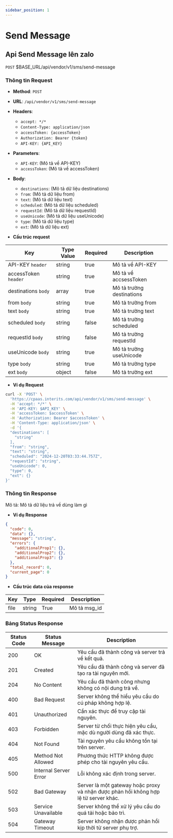 ```yaml
---
sidebar_position: 1
---
```


# Send Message

## Api Send Message lên zalo

`POST` $BASE_URL/api/vendor/v1/sms/send-message

### Thông tin Request

- **Method**: `POST`
- **URL**: `/api/vendor/v1/sms/send-message`
- **Headers**: 
  - `accept: */*`
  - `Content-Type: application/json`
  - `accessToken: {accessToken}`
  - `Authorization: Bearer {token}`
  - `API-KEY: {API_KEY}`
- **Parameters**:
  - `API-KEY`: (Mô tả về API-KEY)
  - `accessToken`: (Mô tả về accessToken)
- **Body**:
  - `destinations`: (Mô tả dữ liệu destinations)
  - `from`: (Mô tả dữ liệu from)
  - `text`: (Mô tả dữ liệu text)
  - `scheduled`: (Mô tả dữ liệu scheduled)
  - `requestId`: (Mô tả dữ liệu requestId)
  - `useUnicode`: (Mô tả dữ liệu useUnicode)
  - `type`: (Mô tả dữ liệu type)
  - `ext`: (Mô tả dữ liệu ext)

- **Cấu trúc request**

| Key          | Type Value            |     Required    | Description   |
|------------- |-----------------------|-----------------|---------------               |
| API-KEY `header`       | string                | true            |    Mô tả về API-KEY         |
| accessToken `header`   | string                | true            |    Mô tả về accsessToken           |
| destinations `body`         | array                | true            |     Mô tả trường destinations      |
| from `body`         | string                | true            |     Mô tả trường from      |
| text `body`         | string                | true            |     Mô tả trường text      |
| scheduled `body`         | 	string                | false            |     Mô tả trường scheduled      |
| requestId `body`         | string                | false            |     Mô tả trường requestId      |
| useUnicode `body`         | string                | true            |     Mô tả trường useUnicode      |
| type `body`         | string                | true            |     Mô tả trường type      |
| ext `body`         | object                | false            |     Mô tả trường ext      |

- **Ví dụ Request**

```bash
curl -X 'POST' \
  'https://cpaas.interits.com/api/vendor/v1/sms/send-message' \
  -H 'accept: */*' \
  -H 'API-KEY: $API_KEY' \
  -H 'accessToken: $accessToken' \
  -H 'Authorization: Bearer $accessToken' \
  -H 'Content-Type: application/json' \
  -d '{
  "destinations": [
    "string"
  ],
  "from": "string",
  "text": "string",
  "scheduled": "2024-12-20T03:33:44.757Z",
  "requestId": "string",
  "useUnicode": 0,
  "type": 0,
  "ext": {}
}'
```

### Thông tin Response

Mô tả: Mô tả dữ liệu trả về dùng làm gì 

- **Ví dụ Response**

```json
{
  "code": 0,
  "data": {},
  "message": "string",
  "errors": {
    "additionalProp1": {},
    "additionalProp2": {},
    "additionalProp3": {}
  },
  "total_record": 0,
  "current_page": 0
}
```

- **Cấu trúc data của response**

| Key        | Type            |     Required    | Description       |
|------------- |-----------------|-----------------|-------------------|
| file         | string          | True            |    Mô tả msg_id   |

### Bảng Status Response

| Status Code | Status Message            | Description                                                                 |
|-------------|---------------------------|-----------------------------------------------------------------------------|
| 200         | OK                        | Yêu cầu đã thành công và server trả về kết quả.                           |
| 201         | Created                   | Yêu cầu đã thành công và server đã tạo ra tài nguyên mới.                  |
| 204         | No Content                | Yêu cầu đã thành công nhưng không có nội dung trả về.                      |
| 400         | Bad Request               | Server không thể hiểu yêu cầu do cú pháp không hợp lệ.                    |
| 401         | Unauthorized              | Cần xác thực để truy cập tài nguyên.                                       |
| 403         | Forbidden                 | Server từ chối thực hiện yêu cầu, mặc dù người dùng đã xác thực.           |
| 404         | Not Found                 | Tài nguyên yêu cầu không tồn tại trên server.                              |
| 405         | Method Not Allowed         | Phương thức HTTP không được phép cho tài nguyên yêu cầu.                   |
| 500         | Internal Server Error     | Lỗi không xác định trong server.                                            |
| 502         | Bad Gateway               | Server là một gateway hoặc proxy và nhận được phản hồi không hợp lệ từ server khác. |
| 503         | Service Unavailable       | Server không thể xử lý yêu cầu do quá tải hoặc bảo trì.                    |
| 504         | Gateway Timeout           | Server không nhận được phản hồi kịp thời từ server phụ trợ.                |



